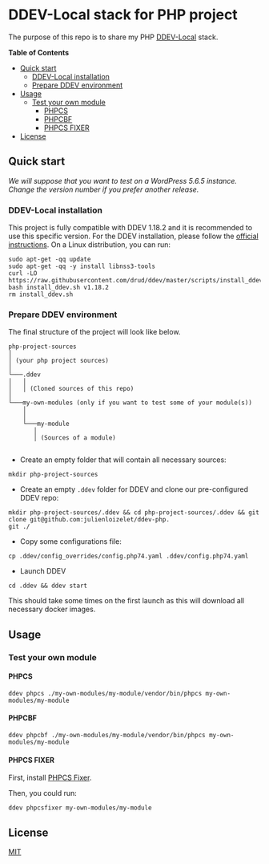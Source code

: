 # DDEV-Local stack for PHP project

The purpose of this repo is to share my PHP [DDEV-Local](https://ddev.readthedocs.io/en/stable/) stack.


<!-- START doctoc generated TOC please keep comment here to allow auto update -->
<!-- DON'T EDIT THIS SECTION, INSTEAD RE-RUN doctoc TO UPDATE -->
**Table of Contents**

- [Quick start](#quick-start)
  - [DDEV-Local installation](#ddev-local-installation)
  - [Prepare DDEV environment](#prepare-ddev-environment)
- [Usage](#usage)
  - [Test your own module](#test-your-own-module)
    - [PHPCS](#phpcs)
    - [PHPCBF](#phpcbf)
    - [PHPCS FIXER](#phpcs-fixer)
- [License](#license)

<!-- END doctoc generated TOC please keep comment here to allow auto update -->

## Quick start

_We will suppose that you want to test on a WordPress 5.6.5 instance. Change the version number if you prefer another
release._

### DDEV-Local installation


This project is fully compatible with DDEV 1.18.2 and it is recommended to use this specific version.
For the DDEV installation, please follow the [official instructions](https://ddev.readthedocs.io/en/stable/#installation). 
On a Linux distribution, you can run: 
```
sudo apt-get -qq update
sudo apt-get -qq -y install libnss3-tools
curl -LO https://raw.githubusercontent.com/drud/ddev/master/scripts/install_ddev.sh
bash install_ddev.sh v1.18.2
rm install_ddev.sh
```

### Prepare DDEV environment

The final structure of the project will look like below.

```
php-project-sources
│   
│ (your php project sources)    
│
└───.ddev
│   │   
│   │ (Cloned sources of this repo)
│   
└───my-own-modules (only if you want to test some of your module(s))
    │   
    │
    └───my-module
       │   
       │ (Sources of a module)
         
```

- Create an empty folder that will contain all necessary sources:
```
mkdir php-project-sources
```
- Create an empty `.ddev` folder for DDEV and clone our pre-configured DDEV repo:

```
mkdir php-project-sources/.ddev && cd php-project-sources/.ddev && git clone git@github.com:julienloizelet/ddev-php.
git ./
```
- Copy some configurations file:

```
cp .ddev/config_overrides/config.php74.yaml .ddev/config.php74.yaml
```
- Launch DDEV

```
cd .ddev && ddev start
```
This should take some times on the first launch as this will download all necessary docker images.


## Usage

### Test your own module

#### PHPCS

```
ddev phpcs ./my-own-modules/my-module/vendor/bin/phpcs my-own-modules/my-module
```

#### PHPCBF

```
ddev phpcbf ./my-own-modules/my-module/vendor/bin/phpcs my-own-modules/my-module
```


#### PHPCS FIXER

First, install [PHPCS Fixer](https://github.com/FriendsOfPHP/PHP-CS-Fixer).

Then, you could run:

```
ddev phpcsfixer my-own-modules/my-module
```

## License

[MIT](LICENSE)
